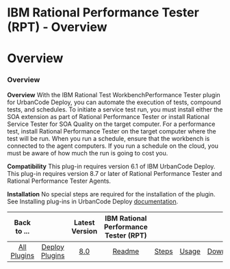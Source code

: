 
IBM Rational Performance Tester (RPT) - Overview
================================================

# Overview



### Overview




 


**Overview** With the IBM Rational Test WorkbenchPerformance Tester plugin for UrbanCode Deploy, you can automate the execution of tests, compound tests, and schedules. To initiate a service test run, you must install either the SOA extension as part of Rational Performance Tester or install Rational Service Tester for SOA Quality on the target computer. For a performance test, install Rational Performance Tester on the target computer where the test will be run. When you run a schedule, ensure that the workbench is connected to the agent computers. If you run a schedule on the cloud, you must be aware of how much the run is going to cost you.


**Compatibility** This plug-in requires version 6.1 of IBM UrbanCode Deploy. This plug-in requires version 8.7 or later of Rational Performance Tester and Rational Performance Tester Agents.


**Installation** No special steps are required for the installation of the plugin. See Installing plug-ins in UrbanCode Deploy [documentation](https://www.urbancode.com/resource/installing-plug-ins-in-urbancode-products/).




|Back to ...||Latest Version|IBM Rational Performance Tester (RPT) ||||
| :---: | :---: | :---: | :---: | :---: | :---: | :---: |
|[All Plugins](../../index.md)|[Deploy Plugins](../README.md)|[8.0](https://raw.githubusercontent.com/UrbanCode/IBM-UCD-PLUGINS/main/files/RPT-UCD/RPT-UCD-8.0.zip)|[Readme](README.md)|[Steps](steps.md)|[Usage](usage.md)|[Downloads](downloads.md)|
